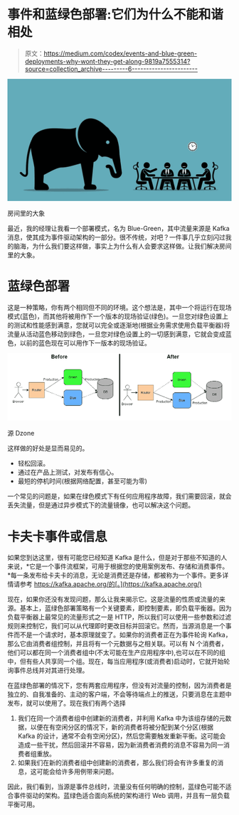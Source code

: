 # 事件和蓝绿色部署:它们为什么不能和谐相处

> 原文：<https://medium.com/codex/events-and-blue-green-deployments-why-wont-they-get-along-9819a7555314?source=collection_archive---------6----------------------->

![](img/c75b0405185f189d1c8ea01da121655a.png)

房间里的大象

最近，我的经理让我看一个部署模式，名为 Blue-Green，其中流量来源是 Kafka 消息，使其成为事件驱动架构的一部分。很不传统，对吧？一件事几乎立刻闪过我的脑海，为什么我们要这样做，事实上为什么有人会要求这样做。让我们解决房间里的大象。

# 蓝绿色部署

这是一种策略，你有两个相同但不同的环境。这个想法是，其中一个将运行在现场模式(蓝色)，而其他将被用作下一个版本的现场验证(绿色)。一旦您对绿色设置上的测试和性能感到满意，您就可以完全或逐渐地(根据业务需求使用负载平衡器)将流量从活动蓝色移动到绿色，一旦您对绿色设置上的一切感到满意，它就会变成蓝色，以前的蓝色现在可以用作下一版本的现场验证。

![](img/cec74522980c6384c3b1ebb0ab27250a.png)

源 Dzone

这样做的好处是显而易见的。

*   轻松回滚。
*   通过在产品上测试，对发布有信心。
*   最短的停机时间(根据网络配置，甚至可能为零)

一个常见的问题是，如果在绿色模式下有任何应用程序故障，我们需要回滚，就会丢失流量，但是通过异步模式下的流量镜像，也可以解决这个问题。

# 卡夫卡事件或信息

如果您到达这里，很有可能您已经知道 Kafka 是什么，但是对于那些不知道的人来说，*它是一个事件流框架，可用于根据您的使用案例发布、存储和消费事件。*每一条发布给卡夫卡的消息，无论是消费还是存储，都被称为一个事件。更多详情请参考 https://kafka.apache.org/的[。](https://kafka.apache.org/)

现在，如果你还没有发现问题，那么让我来揭示它。这是流量的性质或流量的来源。基本上，蓝绿色部署策略有一个关键要素，即控制要素，即负载平衡器。因为负载平衡器上最常见的流量形式之一是 HTTP，所以我们可以使用一些参数和过滤规则来控制它，我们可以从代理即时更改目标并回滚它。然而，当源消息是一个事件而不是一个请求时，基本原理就变了。如果你的消费者正在为事件轮询 Kafka，那么它由消费者组控制，并且将有一个元数据与之相关联。可以有 N 个消费者，他们可以都在同一个消费者组中(不太可能在生产应用程序中),也可以在不同的组中，但有些人共享同一个组。现在，每当应用程序(或消费者)启动时，它就开始轮询事件总线并对其进行处理。

在蓝绿色部署的情况下，您有两套应用程序，但没有对流量的控制，因为消费者是独立的、自我准备的、主动的客户端，不会等待端点上的推送，只要消息在主题中发布，就可以使用了。现在我们有两个选择

1.  我们在同一个消费者组中创建新的消费者，并利用 Kafka 中为该组存储的元数据，以便在有空闲分区的情况下，新的消费者将被分配到某个分区(根据 Kafka 的设计，通常不会有空闲分区)，然后您需要触发重新平衡。这可能会造成一些干扰，然后回滚并不容易，因为新消费者消费的消息不容易为同一消费者组重放。
2.  如果我们在新的消费者组中创建新的消费者，那么我们将会有许多重复的消息，这可能会给许多用例带来问题。

因此，我们看到，当源是事件总线时，流量没有任何明确的控制，蓝绿色可能不适合事件驱动的架构。蓝绿色适合面向系统的架构进行 Web 调用，并且有一层负载平衡可用。